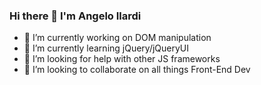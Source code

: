 ### Hi there 👋 I'm Angelo Ilardi

- 🔭 I’m currently working on DOM manipulation
- 🌱 I’m currently learning jQuery/jQueryUI
- 🤔 I’m looking for help with other JS frameworks
- 👯 I’m looking to collaborate on all things Front-End Dev

<!--
**helldorado82/helldorado82** is a ✨ _special_ ✨ repository because its `README.md` (this file) appears on your GitHub profile.

Here are some ideas to get you started:



- 🤔 I’m looking for help with ...
- 💬 Ask me about ...
- 📫 How to reach me: ...
- 😄 Pronouns: ...
- ⚡ Fun fact: ...
-->
